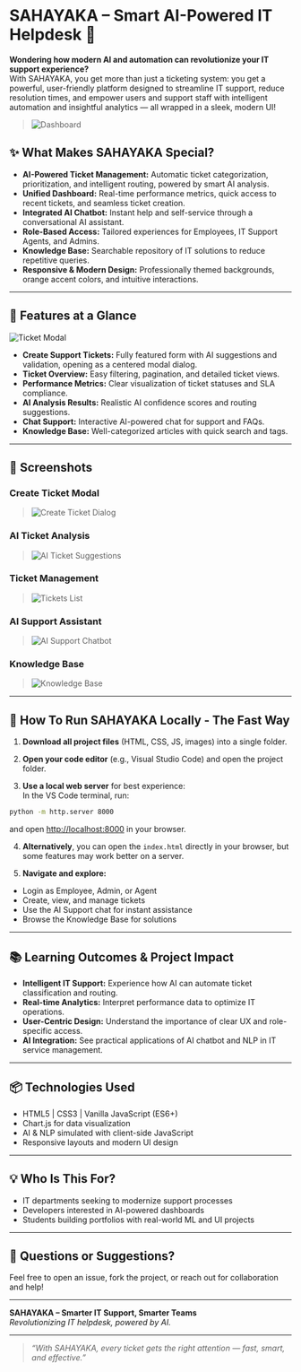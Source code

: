# SAHAYAKA – Smart AI-Powered IT Helpdesk 🚀

**Wondering how modern AI and automation can revolutionize your IT support experience?**  
With SAHAYAKA, you get more than just a ticketing system: you get a powerful, user-friendly platform designed to streamline IT support, reduce resolution times, and empower users and support staff with intelligent automation and insightful analytics — all wrapped in a sleek, modern UI!

> ![Dashboard](Screenshot(35).png)

## ✨ What Makes SAHAYAKA Special?

- **AI-Powered Ticket Management:** Automatic ticket categorization, prioritization, and intelligent routing, powered by smart AI analysis.
- **Unified Dashboard:** Real-time performance metrics, quick access to recent tickets, and seamless ticket creation.
- **Integrated AI Chatbot:** Instant help and self-service through a conversational AI assistant.
- **Role-Based Access:** Tailored experiences for Employees, IT Support Agents, and Admins.
- **Knowledge Base:** Searchable repository of IT solutions to reduce repetitive queries.
- **Responsive & Modern Design:** Professionally themed backgrounds, orange accent colors, and intuitive interactions.

---

## 🌟 Features at a Glance

![Ticket Modal](Screenshot(36).png)

- **Create Support Tickets:** Fully featured form with AI suggestions and validation, opening as a centered modal dialog.
- **Ticket Overview:** Easy filtering, pagination, and detailed ticket views.
- **Performance Metrics:** Clear visualization of ticket statuses and SLA compliance.
- **AI Analysis Results:** Realistic AI confidence scores and routing suggestions.
- **Chat Support:** Interactive AI-powered chat for support and FAQs.
- **Knowledge Base:** Well-categorized articles with quick search and tags.

---

## 📸 Screenshots

### Create Ticket Modal  
> ![Create Ticket Dialog](Screenshot(36).png)

### AI Ticket Analysis  
> ![AI Ticket Suggestions](Screenshot(37).png)

### Ticket Management  
> ![Tickets List](Screenshot(38).png)

### AI Support Assistant  
> ![AI Support Chatbot](Screenshot(39).png)

### Knowledge Base  
> ![Knowledge Base](Screenshot(40).png)

---

## 🚀 How To Run SAHAYAKA Locally - The Fast Way

1. **Download all project files** (HTML, CSS, JS, images) into a single folder.

2. **Open your code editor** (e.g., Visual Studio Code) and open the project folder.

3. **Use a local web server** for best experience:  
In the VS Code terminal, run:  

```bash
python -m http.server 8000
```

and open [http://localhost:8000](http://localhost:8000) in your browser.

4. **Alternatively**, you can open the `index.html` directly in your browser, but some features may work better on a server.

5. **Navigate and explore:**  
- Login as Employee, Admin, or Agent  
- Create, view, and manage tickets  
- Use the AI Support chat for instant assistance  
- Browse the Knowledge Base for solutions

---

## 📚 Learning Outcomes & Project Impact

- **Intelligent IT Support:** Experience how AI can automate ticket classification and routing.  
- **Real-time Analytics:** Interpret performance data to optimize IT operations.  
- **User-Centric Design:** Understand the importance of clear UX and role-specific access.  
- **AI Integration:** See practical applications of AI chatbot and NLP in IT service management.

---

## 📦 Technologies Used

- HTML5 | CSS3 | Vanilla JavaScript (ES6+)
- Chart.js for data visualization
- AI & NLP simulated with client-side JavaScript
- Responsive layouts and modern UI design

---

## 💡 Who Is This For?

- IT departments seeking to modernize support processes  
- Developers interested in AI-powered dashboards  
- Students building portfolios with real-world ML and UI projects

---

## 💬 Questions or Suggestions?

Feel free to open an issue, fork the project, or reach out for collaboration and help!

---

**SAHAYAKA – Smarter IT Support, Smarter Teams**  
*Revolutionizing IT helpdesk, powered by AI.*

---

> _“With SAHAYAKA, every ticket gets the right attention — fast, smart, and effective.”_
